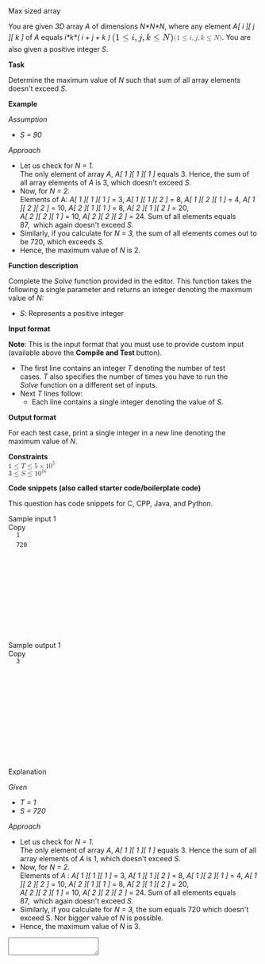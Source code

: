 
<script src="https://polyfill.io/v3/polyfill.min.js?features=es6"></script>
<script id="MathJax-script" async src="https://cdn.jsdelivr.net/npm/mathjax@3/es5/tex-mml-chtml.js"></script>

<div class="semi-bold margin-bottom-20">Max sized array</div><div class="algorithm-problem complete-problem-statement dark"><p>You are given <em>3D</em>&nbsp;array <em>A</em> of dimensions&nbsp;<em>N*N*N</em>,&nbsp;where any element <em>A[ i ][ j ][ k ]</em> of&nbsp;<em>A </em>equals&nbsp;<em>i*k*( i + j + k )&nbsp;</em><span class="mathjax-latex"><span class="MathJax_Preview" style="color: inherit; --darkreader-inline-color: inherit;" data-darkreader-inline-color=""></span><span style="font-size: 100%; display: inline-block; position: relative;" class="MathJax_SVG" id="MathJax-Element-14-Frame" tabindex="0" data-mathml="<math xmlns=&quot;http://www.w3.org/1998/Math/MathML&quot;><mo stretchy=&quot;false&quot;>(</mo><mn>1</mn><mo>&amp;#x2264;</mo><mi>i</mi><mo>,</mo><mi>j</mi><mo>,</mo><mi>k</mi><mo>&amp;#x2264;</mo><mi>N</mi><mo stretchy=&quot;false&quot;>)</mo></math>" role="presentation"><svg xmlns:xlink="http://www.w3.org/1999/xlink" width="16.272ex" height="3.812ex" style="vertical-align: -1.272ex;" viewBox="0 -1093.5 7005.9 1641.3" role="img" focusable="false" aria-hidden="true"><defs><path stroke-width="1" id="E14-MJMAIN-28" d="M94 250Q94 319 104 381T127 488T164 576T202 643T244 695T277 729T302 750H315H319Q333 750 333 741Q333 738 316 720T275 667T226 581T184 443T167 250T184 58T225 -81T274 -167T316 -220T333 -241Q333 -250 318 -250H315H302L274 -226Q180 -141 137 -14T94 250Z"></path><path stroke-width="1" id="E14-MJMAIN-31" d="M213 578L200 573Q186 568 160 563T102 556H83V602H102Q149 604 189 617T245 641T273 663Q275 666 285 666Q294 666 302 660V361L303 61Q310 54 315 52T339 48T401 46H427V0H416Q395 3 257 3Q121 3 100 0H88V46H114Q136 46 152 46T177 47T193 50T201 52T207 57T213 61V578Z"></path><path stroke-width="1" id="E14-MJMAIN-2264" d="M674 636Q682 636 688 630T694 615T687 601Q686 600 417 472L151 346L399 228Q687 92 691 87Q694 81 694 76Q694 58 676 56H670L382 192Q92 329 90 331Q83 336 83 348Q84 359 96 365Q104 369 382 500T665 634Q669 636 674 636ZM84 -118Q84 -108 99 -98H678Q694 -104 694 -118Q694 -130 679 -138H98Q84 -131 84 -118Z"></path><path stroke-width="1" id="E14-MJMATHI-69" d="M184 600Q184 624 203 642T247 661Q265 661 277 649T290 619Q290 596 270 577T226 557Q211 557 198 567T184 600ZM21 287Q21 295 30 318T54 369T98 420T158 442Q197 442 223 419T250 357Q250 340 236 301T196 196T154 83Q149 61 149 51Q149 26 166 26Q175 26 185 29T208 43T235 78T260 137Q263 149 265 151T282 153Q302 153 302 143Q302 135 293 112T268 61T223 11T161 -11Q129 -11 102 10T74 74Q74 91 79 106T122 220Q160 321 166 341T173 380Q173 404 156 404H154Q124 404 99 371T61 287Q60 286 59 284T58 281T56 279T53 278T49 278T41 278H27Q21 284 21 287Z"></path><path stroke-width="1" id="E14-MJMAIN-2C" d="M78 35T78 60T94 103T137 121Q165 121 187 96T210 8Q210 -27 201 -60T180 -117T154 -158T130 -185T117 -194Q113 -194 104 -185T95 -172Q95 -168 106 -156T131 -126T157 -76T173 -3V9L172 8Q170 7 167 6T161 3T152 1T140 0Q113 0 96 17Z"></path><path stroke-width="1" id="E14-MJMATHI-6A" d="M297 596Q297 627 318 644T361 661Q378 661 389 651T403 623Q403 595 384 576T340 557Q322 557 310 567T297 596ZM288 376Q288 405 262 405Q240 405 220 393T185 362T161 325T144 293L137 279Q135 278 121 278H107Q101 284 101 286T105 299Q126 348 164 391T252 441Q253 441 260 441T272 442Q296 441 316 432Q341 418 354 401T367 348V332L318 133Q267 -67 264 -75Q246 -125 194 -164T75 -204Q25 -204 7 -183T-12 -137Q-12 -110 7 -91T53 -71Q70 -71 82 -81T95 -112Q95 -148 63 -167Q69 -168 77 -168Q111 -168 139 -140T182 -74L193 -32Q204 11 219 72T251 197T278 308T289 365Q289 372 288 376Z"></path><path stroke-width="1" id="E14-MJMATHI-6B" d="M121 647Q121 657 125 670T137 683Q138 683 209 688T282 694Q294 694 294 686Q294 679 244 477Q194 279 194 272Q213 282 223 291Q247 309 292 354T362 415Q402 442 438 442Q468 442 485 423T503 369Q503 344 496 327T477 302T456 291T438 288Q418 288 406 299T394 328Q394 353 410 369T442 390L458 393Q446 405 434 405H430Q398 402 367 380T294 316T228 255Q230 254 243 252T267 246T293 238T320 224T342 206T359 180T365 147Q365 130 360 106T354 66Q354 26 381 26Q429 26 459 145Q461 153 479 153H483Q499 153 499 144Q499 139 496 130Q455 -11 378 -11Q333 -11 305 15T277 90Q277 108 280 121T283 145Q283 167 269 183T234 206T200 217T182 220H180Q168 178 159 139T145 81T136 44T129 20T122 7T111 -2Q98 -11 83 -11Q66 -11 57 -1T48 16Q48 26 85 176T158 471L195 616Q196 629 188 632T149 637H144Q134 637 131 637T124 640T121 647Z"></path><path stroke-width="1" id="E14-MJMATHI-4E" d="M234 637Q231 637 226 637Q201 637 196 638T191 649Q191 676 202 682Q204 683 299 683Q376 683 387 683T401 677Q612 181 616 168L670 381Q723 592 723 606Q723 633 659 637Q635 637 635 648Q635 650 637 660Q641 676 643 679T653 683Q656 683 684 682T767 680Q817 680 843 681T873 682Q888 682 888 672Q888 650 880 642Q878 637 858 637Q787 633 769 597L620 7Q618 0 599 0Q585 0 582 2Q579 5 453 305L326 604L261 344Q196 88 196 79Q201 46 268 46H278Q284 41 284 38T282 19Q278 6 272 0H259Q228 2 151 2Q123 2 100 2T63 2T46 1Q31 1 31 10Q31 14 34 26T39 40Q41 46 62 46Q130 49 150 85Q154 91 221 362L289 634Q287 635 234 637Z"></path><path stroke-width="1" id="E14-MJMAIN-29" d="M60 749L64 750Q69 750 74 750H86L114 726Q208 641 251 514T294 250Q294 182 284 119T261 12T224 -76T186 -143T145 -194T113 -227T90 -246Q87 -249 86 -250H74Q66 -250 63 -250T58 -247T55 -238Q56 -237 66 -225Q221 -64 221 250T66 725Q56 737 55 738Q55 746 60 749Z"></path></defs><g stroke="currentColor" fill="currentColor" stroke-width="0" transform="matrix(1 0 0 -1 0 0)" style="--darkreader-inline-fill: currentColor; --darkreader-inline-stroke: currentColor;" data-darkreader-inline-fill="" data-darkreader-inline-stroke=""><use xlink:href="#E14-MJMAIN-28" x="0" y="0"></use><use xlink:href="#E14-MJMAIN-31" x="389" y="0"></use><use xlink:href="#E14-MJMAIN-2264" x="1167" y="0"></use><use xlink:href="#E14-MJMATHI-69" x="2224" y="0"></use><use xlink:href="#E14-MJMAIN-2C" x="2569" y="0"></use><use xlink:href="#E14-MJMATHI-6A" x="3014" y="0"></use><use xlink:href="#E14-MJMAIN-2C" x="3427" y="0"></use><use xlink:href="#E14-MJMATHI-6B" x="3872" y="0"></use><use xlink:href="#E14-MJMAIN-2264" x="4671" y="0"></use><use xlink:href="#E14-MJMATHI-4E" x="5727" y="0"></use><use xlink:href="#E14-MJMAIN-29" x="6616" y="0"></use></g></svg><span class="MJX_Assistive_MathML" role="presentation"><math xmlns="http://www.w3.org/1998/Math/MathML"><mo stretchy="false">(</mo><mn>1</mn><mo>≤</mo><mi>i</mi><mo>,</mo><mi>j</mi><mo>,</mo><mi>k</mi><mo>≤</mo><mi>N</mi><mo stretchy="false">)</mo></math></span></span><script type="math/tex" id="MathJax-Element-14">( 1 \leq i,j,k\leq N )</script></span>. You are also given a positive integer <em>S</em>.</p>

<p><strong>Task</strong></p>

<p>Determine the maximum value of <em>N</em> such that sum&nbsp;of all array elements doesn't exceed <em>S.</em></p>

<p><strong>Example</strong></p>

<p><em>Assumption</em></p>

<ul>
	<li><em>S = 90</em></li>
</ul>

<p><em>Approach</em></p>

<ul>
	<li>Let us check for <em>N = 1.</em><br>
	The only element of array <em>A</em>, <em>A[ 1 ][ 1 ][ 1 ]</em> equals 3. Hence, the sum of all array elements of <em>A</em> is 3, which doesn't exceed <em>S</em>.</li>
	<li>Now, for <em>N = 2.&nbsp;</em><br>
	Elements of A:&nbsp;<em>A[ 1 ][ 1 ][ 1 ] </em>= 3,&nbsp;<em>A[ 1 ][ 1 ][ 2&nbsp;]</em> = 8,&nbsp;<em>A[ 1 ][ 2&nbsp;][ 1 ]</em> = 4,&nbsp;<em>A[ 1 ][ 2&nbsp;][ 2&nbsp;] </em>= 10,&nbsp;<em>A[ 2&nbsp;][ 1 ][ 1 ] </em>= 8,&nbsp;<em>A[ 2 ][ 1 ][ 2&nbsp;]</em> = 20,&nbsp;<br>
	<em>A[ 2&nbsp;][ 2&nbsp;][ 1 ] </em>= 10,&nbsp;<em>A[ 2&nbsp;][ 2&nbsp;][ 2&nbsp;] </em>= 24. Sum of all elements equals 87,&nbsp;&nbsp;which again doesn't exceed <em>S.</em></li>
	<li>Similarly, if you calculate for <em>N = 3,</em>&nbsp;the sum of all elements comes out to be 720, which&nbsp;exceeds&nbsp;<em>S.</em></li>
	<li>Hence, the maximum value of <em>N</em> is 2.</li>
</ul>

<p><strong>Function description</strong></p>

<p>Complete the<em> Solve</em> function provided in the editor. This 
function takes the following a single parameter&nbsp;and returns an 
integer denoting the maximum value of <em>N:</em></p>

<ul>
	<li><em>S</em>: Represents a&nbsp;positive integer</li>
</ul>

<p><strong>Input format</strong></p>

<p><strong>Note</strong>: This is the input format that you must use to provide custom input (available above the&nbsp;<strong>Compile and Test&nbsp;</strong>button).</p>

<ul>
	<li>The first line contains an integer <em>T</em>&nbsp;denoting the number of test cases.&nbsp;<em>T&nbsp;</em>also specifies the number of times you have to run the <em>Solve&nbsp;</em>function on a different set of inputs.</li>
	<li>Next <em>T</em>&nbsp;lines follow:
	<ul>
		<li>Each line contains a single integer denoting the value of <em>S</em><em>.</em></li>
	</ul>
	</li>
</ul>

<p><strong>Output format</strong></p>

<p>For each test case, print a&nbsp;single integer in a new line denoting the maximum value of <em>N</em>.</p>

<p><strong>Constraints</strong><br>
<span class="mathjax-latex"><span class="MathJax_Preview" style="color: inherit; --darkreader-inline-color: inherit;" data-darkreader-inline-color=""></span><span style="font-size: 100%; display: inline-block; position: relative;" class="MathJax_SVG" id="MathJax-Element-15-Frame" tabindex="0" data-mathml="<math xmlns=&quot;http://www.w3.org/1998/Math/MathML&quot;><mn>1</mn><mo>&amp;#x2264;</mo><mi>T</mi><mo>&amp;#x2264;</mo><mn>5</mn><mo>&amp;#x00D7;</mo><msup><mn>10</mn><mn>5</mn></msup></math>" role="presentation"><span class="MJX_Assistive_MathML" role="presentation"><math xmlns="http://www.w3.org/1998/Math/MathML"><mn>1</mn><mo>≤</mo><mi>T</mi><mo>≤</mo><mn>5</mn><mo>×</mo><msup><mn>10</mn><mn>5</mn></msup></math></span></span><script type="math/tex" id="MathJax-Element-15">1\le T \le 5\times10^5</script></span><br>
<span class="mathjax-latex"><span class="MathJax_Preview" style="color: inherit; --darkreader-inline-color: inherit;" data-darkreader-inline-color=""></span><span style="font-size: 100%; display: inline-block; position: relative;" class="MathJax_SVG" id="MathJax-Element-16-Frame" tabindex="0" data-mathml="<math xmlns=&quot;http://www.w3.org/1998/Math/MathML&quot;><mn>3</mn><mo>&amp;#x2264;</mo><mi>S</mi><mo>&amp;#x2264;</mo><msup><mn>10</mn><mrow class=&quot;MJX-TeXAtom-ORD&quot;><mn>16</mn></mrow></msup></math>" role="presentation"><span class="MJX_Assistive_MathML" role="presentation"><math xmlns="http://www.w3.org/1998/Math/MathML"><mn>3</mn><mo>≤</mo><mi>S</mi><mo>≤</mo><msup><mn>10</mn><mrow class="MJX-TeXAtom-ORD"><mn>16</mn></mrow></msup></math></span></span><script type="math/tex" id="MathJax-Element-16">3\le S \le 10^{16}</script></span></p>

<p><strong>Code snippets (also called starter code/boilerplate code)</strong></p>

<p>This question has code snippets for C, CPP, Java, and Python.</p></div><div class="clear"></div>


<div class="view-sample-test-case d-flex margin-bottom-12"><div class="padding-right-36 w-50"><div class="d-flex title-container"><div class="sample-title">Sample input 1</div><span class="copy-text" role="presentation">Copy</span></div><div class="margin-top-12"><div class="sample-data"><div style="position: relative; height: 220px; width: 100%; overflow: auto; will-change: transform; direction: ltr;"><div style="height: 40px; width: 100%;"><pre style="position: absolute; left: 0px; top: 0px; height: 20px; width: 100%; padding-left: 16px; margin: 0px; white-space: pre; font-size: 12px;">1
</pre><pre style="position: absolute; left: 0px; top: 20px; height: 20px; width: 100%; padding-left: 16px; margin: 0px; white-space: pre; font-size: 12px;">720</pre></div></div></div></div></div><div class="w-50"><div class="d-flex title-container"><div class="sample-title">Sample output 1</div><span class="copy-text" role="presentation">Copy</span></div><div class="margin-top-12"><div class="sample-data"><div style="position: relative; height: 220px; width: 100%; overflow: auto; will-change: transform; direction: ltr;"><div style="height: 20px; width: 100%;"><pre style="position: absolute; left: 0px; top: 0px; height: 20px; width: 100%; padding-left: 16px; margin: 0px; white-space: pre; font-size: 12px;">3</pre></div></div></div></div></div></div><div class="margin-top-24"><div class="sample-title">Explanation</div><div class="explanation"><p><em>Given</em></p>

<ul>
	<li><em>T = 1</em>&nbsp;</li>
	<li><em>S = 720</em></li>
</ul>

<p><em>Approach</em></p>

<ul>
	<li>Let us check for <em>N = 1.</em><br>
	The only element of array <em>A</em>, <em>A[ 1 ][ 1 ][ 1 ]</em> equals 3. Hence the sum of all array elements of <em>A</em> is 1, which doesn't exceed <em>S</em>.</li>
	<li>Now, for <em>N = 2.&nbsp;</em><br>
	Elements of <em>A</em> :&nbsp;<em>A[ 1 ][ 1 ][ 1 ]</em> = 3,&nbsp;<em>A[ 1 ][ 1 ][ 2&nbsp;]</em> = 8,&nbsp;<em>A[ 1 ][ 2&nbsp;][ 1 ]</em> = 4,&nbsp;<em>A[ 1 ][ 2&nbsp;][ 2&nbsp;]</em> = 10,&nbsp;<em>A[ 2&nbsp;][ 1 ][ 1 ] </em>= 8,&nbsp;<em>A[ 2 ][ 1 ][ 2&nbsp;]</em> = 20,&nbsp;<br>
	<em>A[ 2&nbsp;][ 2&nbsp;][ 1 ]</em> = 10,&nbsp;<em>A[ 2&nbsp;][ 2&nbsp;][ 2&nbsp;]</em> = 24. Sum of all elements equals 87,&nbsp;&nbsp;which again doesn't exceed <em>S.</em></li>
	<li>Similarly, if you calculate for&nbsp;<em>N = 3,</em>&nbsp;the sum equals 720&nbsp;which doesn't exceed S. Nor bigger value of&nbsp;<em>N</em> is possible.</li>
	<li>Hence, the maximum value of <em>N</em> is 3.</li>
</ul></div></div><textarea class="text-area-to-copy"></textarea>
